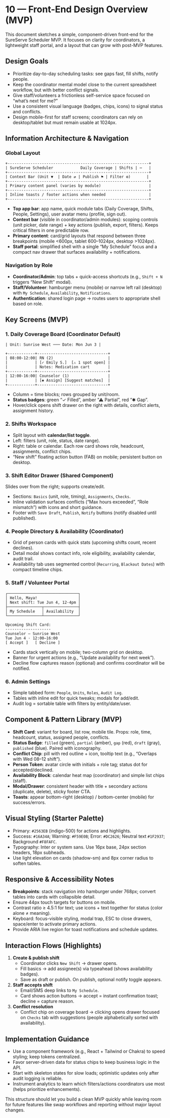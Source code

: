 # 10 — Front-End Design Overview (MVP)

This document sketches a simple, component-driven front-end for the SureServe Scheduler MVP. It focuses on clarity for coordinators, a lightweight staff portal, and a layout that can grow with post-MVP features.

## Design Goals

- Prioritize day-to-day scheduling tasks: see gaps fast, fill shifts, notify people.
- Keep the coordinator mental model close to the current spreadsheet workflow, but with better conflict signals.
- Give staff/volunteers a frictionless self-service space focused on “what’s next for me?”
- Use a consistent visual language (badges, chips, icons) to signal status and conflicts.
- Design mobile-first for staff screens; coordinators can rely on desktop/tablet but must remain usable at 1024px.

## Information Architecture & Navigation

### Global Layout

```text
+--------------------------------------------------------------+
| SureServe Scheduler            Daily Coverage | Shifts | ⋯   |
+--------------------------------------------------------------+
| Context Bar (Unit ▼  | Date ⇄ | Publish ⚑ | Filter ⚙︎)       |
+--------------------------------------------------------------+
| Primary content panel (varies by module)                     |
+--------------------------------------------------------------+
| Inline toasts / footer actions when needed                   |
+--------------------------------------------------------------+
```

- **Top app bar**: app name, quick module tabs (Daily Coverage, Shifts, People, Settings), user avatar menu (profile, sign out).
- **Context bar** (visible in coordinator/admin modules): scoping controls (unit picker, date range) + key actions (publish, export, filters). Keeps critical filters in one predictable row.
- **Primary content**: card/grid layouts that respond between three breakpoints (mobile <600px, tablet 600–1024px, desktop >1024px).
- **Staff portal**: simplified shell with a single “My Schedule” focus and a compact nav drawer that surfaces availability + notifications.

### Navigation by Role

- **Coordinator/Admin**: top tabs + quick-access shortcuts (e.g., `Shift + N` triggers “New Shift” modal).
- **Staff/Volunteer**: hamburger menu (mobile) or narrow left rail (desktop) with `My Schedule`, `Availability`, `Notifications`.
- **Authentication**: shared login page → routes users to appropriate shell based on role.

## Key Screens (MVP)

### 1. Daily Coverage Board (Coordinator Default)

```text
| Unit: Sunrise West ─── Date: Mon Jun 3 |

+------------+-------------------------------+
| 08:00-12:00| RN (2)                        |
|            | [✓ Emily S.]  [⚠ 1 spot open] |
|            | Notes: Medication cart        |
+------------+-------------------------------+
| 12:00-16:00| Counselor (1)                 |
|            | [✱ Assign] [Suggest matches]  |
+------------+-------------------------------+
```

- Column = time blocks; rows grouped by unit/room.
- **Status badges**: green “✓ Filled”, amber “⚠ Partial”, red “✱ Gap”.
- Hover/click opens shift drawer on the right with details, conflict alerts, assignment history.

### 2. Shifts Workspace

- Split layout with **calendar/list toggle**.
- Left: filters (unit, role, status, date range).
- Right: table or calendar. Each row card shows role, headcount, assignments, conflict chips.
- “New shift” floating action button (FAB) on mobile; persistent button on desktop.

### 3. Shift Editor Drawer (Shared Component)

Slides over from the right; supports create/edit.

- Sections: `Basics` (unit, role, timing), `Assignments`, `Checks`.
- Inline validation surfaces conflicts (“Max hours exceeded”, “Role mismatch”) with icons and short guidance.
- Footer with `Save Draft`, `Publish`, `Notify` buttons (notify disabled until published).

### 4. People Directory & Availability (Coordinator)

- Grid of person cards with quick stats (upcoming shifts count, recent declines).
- Detail modal shows contact info, role eligibility, availability calendar, audit trail.
- Availability tab uses segmented control (`Recurring`, `Blackout Dates`) with compact timeline chips.

### 5. Staff / Volunteer Portal

```text
┌───────────────────────────────┐
│ Hello, Maya!                  │
│ Next shift: Tue Jun 4, 12-4pm │
├───────────────┬───────────────┤
│ My Schedule   │ Availability  │
└───────────────┴───────────────┘

Upcoming Shift Card:
--------------------
Counselor — Sunrise West
Tue Jun 4 · 12:00–16:00
[ Accept ]   [ Decline ]
```

- Cards stack vertically on mobile; two-column grid on desktop.
- Banner for urgent actions (e.g., “Update availability for next week”).
- Decline flow captures reason (optional) and confirms coordinator will be notified.

### 6. Admin Settings

- Simple tabbed form: `People`, `Units`, `Roles`, `Audit Log`.
- Tables with inline edit for quick tweaks; modals for add/edit.
- Audit log = sortable table with filters by entity/date/user.

## Component & Pattern Library (MVP)

- **Shift Card**: variant for board, list row, mobile tile. Props: role, time, headcount, status, assigned people, conflicts.
- **Status Badge**: `filled` (green), `partial` (amber), `gap` (red), `draft` (gray), `published` (blue). Paired with iconography.
- **Conflict Chip**: pill with red outline + icon, tooltip text (e.g., “Overlaps with Wed 08–12 shift”).
- **Person Token**: avatar circle with initials + role tag; status dot for accepted/declined.
- **Availability Block**: calendar heat map (coordinator) and simple list chips (staff).
- **Modal/Drawer**: consistent header with title + secondary actions (duplicate, delete), sticky footer CTA.
- **Toasts**: appear bottom-right (desktop) / bottom-center (mobile) for success/errors.

## Visual Styling (Starter Palette)

- Primary: `#2563EB` (indigo-500) for actions and highlights.
- Success: `#16A34A`; Warning: `#F59E0B`; Error: `#DC2626`; Neutral text `#1F2937`; Background `#F8FAFC`.
- Typography: Inter or system sans. Use 16px base, 24px section headers, 18px subheads.
- Use light elevation on cards (shadow-sm) and 8px corner radius to soften tables.

## Responsive & Accessibility Notes

- **Breakpoints**: stack navigation into hamburger under 768px; convert tables into cards with collapsible detail.
- Ensure 44px touch targets for buttons on mobile.
- Contrast ratio ≥ 4.5:1 for text; use icons + text together for status (color alone ≠ meaning).
- Keyboard: focus-visible styling, modal trap, ESC to close drawers, space/enter to activate primary actions.
- Provide ARIA live region for toast notifications and schedule updates.

## Interaction Flows (Highlights)

1. **Create & publish shift**
   - Coordinator clicks `New Shift` → drawer opens.
   - Fill basics → add assignee(s) via typeahead (shows availability badges).
   - Save as draft or publish. On publish, optional notify toggle appears.
2. **Staff accepts shift**
   - Email/SMS deep links to `My Schedule`.
   - Card shows action buttons → accept = instant confirmation toast; decline = capture reason.
3. **Conflict resolution**
   - Conflict chip on coverage board → clicking opens drawer focused on `Checks` tab with suggestions (people alphabetically sorted with availability).

## Implementation Guidance

- Use a component framework (e.g., React + Tailwind or Chakra) to speed styling; keep tokens centralized.
- Favor server-driven data for status chips to keep business logic in the API.
- Start with skeleton states for slow loads; optimistic updates only after audit logging is reliable.
- Instrument analytics to learn which filters/actions coordinators use most (helps prioritize enhancements).

This structure should let you build a clean MVP quickly while leaving room for future features like swap workflows and reporting without major layout changes.
